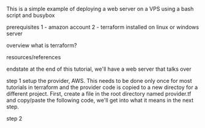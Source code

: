 This is a simple example of deploying a web server on a VPS using a bash script and busybox

prerequisites
1 - amazon account
2 - terraform installed on linux or windows server

overview
what is terraform?

resources/references

endstate
at the end of this tutorial, we'll have a web server that talks over 

step 1
setup the provider, AWS.  This needs to be done only once for most tutorials in terraform and the provider code is copied to a new directoy for a different project.  First, create a file in the root directory named provider.tf and copy/paste the following code, we'll get into what it means in the next step.  

step 2



